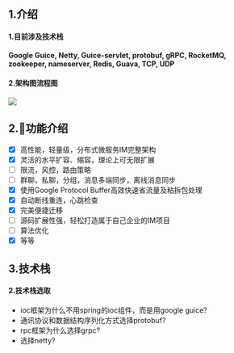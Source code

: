 
## 1.介绍
#### 1.目前涉及技术栈

**Google Guice, Netty, Guice-servlet, protobuf, gRPC, RocketMQ, zookeeper, nameserver, Redis, Guava, TCP, UDP**


#### 2.架构图流程图
<img src="https://blogstatic.fireflyi.com/oneblog/gerantv2.svg">


## 2.📘功能介绍
* [x] 高性能，轻量级，分布式微服务IM完整架构
* [x] 灵活的水平扩容、缩容，理论上可无限扩展
* [ ] 限流，风控，路由策略
* [ ] 群聊，私聊，分组，消息多端同步，离线消息同步
* [x] 使用Google Protocol Buffer高效快速省流量及粘拆包处理
* [x] 自动断线重连，心跳检查
* [x] 完美便捷迁移
* [ ] 源码扩展性强，轻松打造属于自己企业的IM项目
* [ ] 算法优化
* [x] 等等

## 3.技术栈

#### 2.技术栈选取
* ioc框架为什么不用spring的ioc组件，而是用google guice?
* 通讯协议和数据结构序列化方式选择protobuf?
* rpc框架为什么选择grpc?
* 选择netty?

